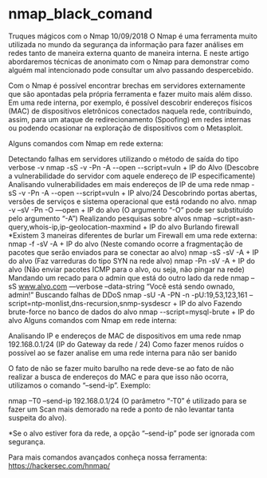 # nmap_black_comand



Truques mágicos com o Nmap
10/09/2018
O Nmap é uma ferramenta muito utilizada no mundo da segurança da informação para fazer análises em redes tanto de maneira externa quanto de maneira interna. E neste artigo abordaremos técnicas de anonimato com o Nmap para demonstrar como alguém mal intencionado pode consultar um alvo passando despercebido.

Com o Nmap é possível encontrar brechas em servidores externamente que são apontadas pela própria ferramenta e fazer muito mais além disso. Em uma rede interna, por exemplo, é possível descobrir endereços físicos (MAC) de dispositivos eletrônicos conectados naquela rede, contribuindo, assim, para um ataque de redirecionamento (Spoofing) em redes internas ou podendo ocasionar na exploração de dispositivos com o Metasploit.

Alguns comandos com Nmap em rede externa:

Detectando falhas em servidores utilizando o método de saída do tipo verbose -v
nmap -sS -v -Pn -A --open --script=vuln + IP do Alvo
(Descobre a vulnerabilidade do servidor com aquele endereço de IP especificamente)
Analisando vulnerabilidades em mais endereços de IP de uma rede
nmap -sS -v -Pn -A --open --script=vuln + IP alvo/24
Descobrindo portas abertas, versões de serviços e sistema operacional que está rodando no alvo.
nmap -v –sV -Pn -O —open + IP do alvo
(O argumento “-O” pode ser substituído pelo argumento “-A”)
Realizando pesquisas sobre alvos
nmap –script=asn-query,whois-ip,ip-geolocation-maxmind + IP do alvo
Burlando firewall
*Existem 3 maneiras diferentes de burlar um Firewall em uma rede externa:
nmap -f -sV -A + IP do alvo (Neste comando ocorre a fragmentação de pacotes que serão enviados para se conectar ao alvo)
nmap -sS -sV -A + IP do alvo (Faz varreduras do tipo SYN na rede alvo)
nmap -Pn -sV -A + IP do alvo (Não enviar pacotes ICMP para o alvo, ou seja, não pingar na rede)
Mandando um recado para o admin que está do outro lado da rede
nmap –sS www.alvo.com —verbose –data-string “Você está sendo ownado, admin!”
Buscando falhas de DDoS
nmap -sU -A -PN -n -pU:19,53,123,161 –script=ntp-monlist,dns-recursion,snmp-sysdescr + IP do alvo
Fazendo brute-force no banco de dados do alvo
nmap --script=mysql-brute + IP do alvo
Alguns comandos com Nmap em rede interna:

Analisando IP e endereços de MAC de dispositivos em uma rede
nmap 192.168.0.1/24
(IP do Gateway da rede / 24)
Como fazer menos ruídos o possível ao se fazer analise em uma rede interna para não ser banido

O fato de não se fazer muito barulho na rede deve-se ao fato de não realizar a busca de endereços do MAC e para que isso não ocorra, utilizamos o comando “–send-ip”. Exemplo:

nmap –T0 –send-ip 192.168.0.1/24 (O parâmetro “-T0” é utilizado para se fazer um Scan mais demorado na rede a ponto de não levantar tanta suspeita do alvo).

*Se o alvo estiver fora da rede, a opção “–send-ip” pode ser ignorada com segurança.

Para mais comandos avançados conheça nossa ferramenta: https://hackersec.com/hnmap/
